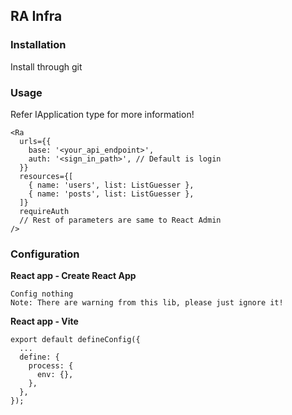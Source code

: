 ## RA Infra

### Installation

Install through git

### Usage

Refer IApplication type for more information!

```
<Ra
  urls={{
    base: '<your_api_endpoint>',
    auth: '<sign_in_path>', // Default is login
  }}
  resources={[
    { name: 'users', list: ListGuesser },
    { name: 'posts', list: ListGuesser },
  ]}
  requireAuth
  // Rest of parameters are same to React Admin
/>
```

### Configuration

**React app - Create React App**

```
Config nothing
Note: There are warning from this lib, please just ignore it!
```

**React app - Vite**

```
export default defineConfig({
  ...
  define: {
    process: {
      env: {},
    },
  },
});
```
